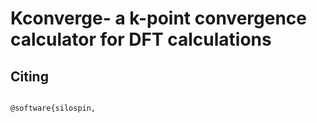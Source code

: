 # Kconverge- a k-point convergence calculator for DFT calculations  

## Citing


```

@software{silospin,

```
